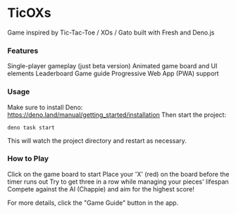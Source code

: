 # TicOXs

Game inspired by Tic-Tac-Toe / XOs / Gato built with Fresh and Deno.js


### Features

Single-player gameplay (just beta version)
Animated game board and UI elements
Leaderboard
Game guide
Progressive Web App (PWA) support


### Usage

Make sure to install Deno: https://deno.land/manual/getting_started/installation
Then start the project:
```
deno task start
```
This will watch the project directory and restart as necessary.


### How to Play

Click on the game board to start
Place your 'X' (red) on the board before the timer runs out
Try to get three in a row while managing your pieces' lifespan
Compete against the AI (Chappie) and aim for the highest score!

For more details, click the "Game Guide" button in the app.